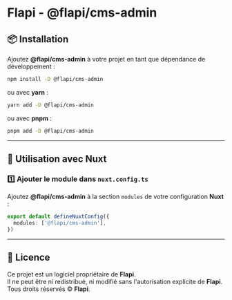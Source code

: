 # Flapi - @flapi/cms-admin

## 📦 Installation

Ajoutez **@flapi/cms-admin** à votre projet en tant que dépendance de développement :

```bash
npm install -D @flapi/cms-admin
```

ou avec **yarn** :

```bash
yarn add -D @flapi/cms-admin
```

ou avec **pnpm** :

```bash
pnpm add -D @flapi/cms-admin
```

---

## 🚀 Utilisation avec Nuxt

### 1️⃣ Ajouter le module dans `nuxt.config.ts`

Ajoutez **@flapi/cms-admin** à la section `modules` de votre configuration **Nuxt** :

```ts
export default defineNuxtConfig({
  modules: ['@flapi/cms-admin'],
})
```

---

## 📜 Licence

Ce projet est un logiciel propriétaire de **Flapi**.  
Il ne peut être ni redistribué, ni modifié sans l'autorisation explicite de **Flapi**.  
Tous droits réservés © **Flapi**.
